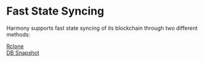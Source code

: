 # Fast State Syncing

Harmony supports fast state syncing of its blockchain through two different methods:

[Rclone](https://nodes.harmony.one/foundational-node-playbook/fast-state-syncing-using-rclone)  
[DB Snapshot](https://nodes.harmony.one/foundational-node-playbook/fast-state-syncing-using-db-snapshot)

